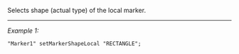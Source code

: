 Selects shape (actual type) of the local marker.


---
*Example 1:*
```sqf
"Marker1" setMarkerShapeLocal "RECTANGLE";
```